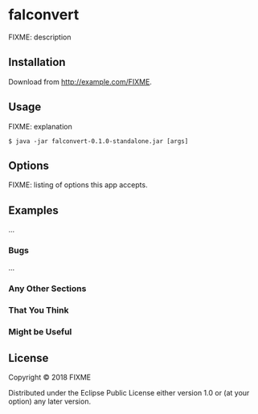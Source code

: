 # falconvert

FIXME: description

## Installation

Download from http://example.com/FIXME.

## Usage

FIXME: explanation

    $ java -jar falconvert-0.1.0-standalone.jar [args]

## Options

FIXME: listing of options this app accepts.

## Examples

...

### Bugs

...

### Any Other Sections
### That You Think
### Might be Useful

## License

Copyright © 2018 FIXME

Distributed under the Eclipse Public License either version 1.0 or (at
your option) any later version.

